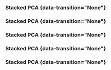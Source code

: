 ### Stacked PCA {data-transition="None"}

<object class="svgplot" data="../slides/diagrams/stack-pca-sample-0.svg"></object>

### Stacked PCA {data-transition="None"}

<object class="svgplot" data="../slides/diagrams/stack-pca-sample-1.svg"></object>

### Stacked PCA {data-transition="None"}

<object class="svgplot" data="../slides/diagrams/stack-pca-sample-2.svg"></object>

### Stacked PCA {data-transition="None"}

<object class="svgplot" data="../slides/diagrams/stack-pca-sample-3.svg"></object>

### Stacked PCA {data-transition="None"}

<object class="svgplot" data="../slides/diagrams/stack-pca-sample-4.svg"></object>

